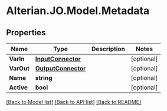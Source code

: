 # Alterian.JO.Model.Metadata

## Properties

Name | Type | Description | Notes
------------ | ------------- | ------------- | -------------
**VarIn** | [**InputConnector**](InputConnector.md) |  | [optional] 
**VarOut** | [**OutputConnector**](OutputConnector.md) |  | [optional] 
**Name** | **string** |  | [optional] 
**Active** | **bool** |  | [optional] 

[[Back to Model list]](../README.md#documentation-for-models) [[Back to API list]](../README.md#documentation-for-api-endpoints) [[Back to README]](../README.md)

